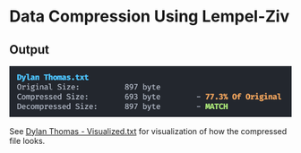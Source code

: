 # Data Compression Using Lempel-Ziv

## Output

![Example Output](output.png)

See [Dylan Thomas - Visualized.txt](data/compressed/Dylan%20Thomas%20-%20Visualized.txt) for visualization of how the compressed file looks.
